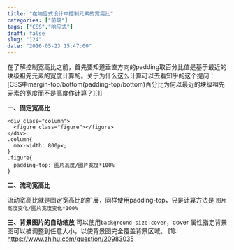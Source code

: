```yaml
---
title: "在响应式设计中控制元素的宽高比"
categories: ["前端"]
tags: ["CSS","响应式"]
draft: false
slug: "124"
date: "2016-05-23 15:47:00"
---
```


在了解控制宽高比之前，首先要知道垂直方向的padding取百分比值是基于最近的块级祖先元素的宽度计算的。关于为什么这么计算可以去看知乎的这个提问：[CSS中margin-top/bottom(padding-top/bottom)百分比为何以最近的块级祖先元素的宽度而不是高度作计算？][1]

**一、固定宽高比**

    <div class="column">
      <figure class="figure"></figure>
    </div>
    .column{
      max-width: 800px;
    }
    .figure{
      padding-top: 图片高度/图片宽度*100%
    }

**二、流动宽高比**

流动宽高比就是固定宽高比的扩展，同样使用padding-top，只是计算方法是 `图片高度变化/图片宽度变化*100%`

**三、背景图片的自动缩放**
可以使用`background-size:cover`，cover 属性指定背景图可以被调整到任意大小，以使背景图完全覆盖背景区域。
  [1]: https://www.zhihu.com/question/20983035
